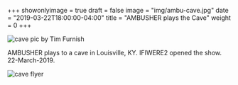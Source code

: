 +++
showonlyimage = true
draft = false
image = "img/ambu-cave.jpg"
date = "2019-03-22T18:00:00-04:00"
title = "AMBUSHER plays the Cave"
weight = 0
+++

![cave pic by Tim Furnish](/img/ambu-cave.jpg)

AMBUSHER plays to a cave in Louisville, KY.  IFIWERE2 opened the show.  22-March-2019.



![cave flyer](/img/22mar19-flyer-2.png)




